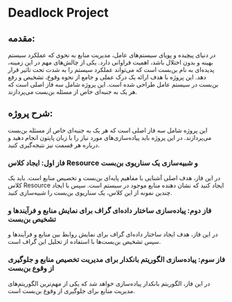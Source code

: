 # Deadlock Project

## مقدمه:
در دنیای پیچیده و پویای سیستم‌های عامل، مدیریت منابع به نحوی که عملکرد سیستم بهینه و بدون اختلال باشد، اهمیت فراوانی دارد. یکی از چالش‌های مهم در این زمینه، پدیده‌ای به نام بن‌بست است که می‌تواند عملکرد سیستم را به شدت تحت تاثیر قرار دهد. این پروژه با هدف ارائه یک درک عملی و جامع از نحوه وقوع، تشخیص و رفع بن‌بست در سیستم عامل طراحی شده است. این پروژه شامل سه فاز اصلی است که هر یک به جنبه‌ای خاص از مسئله بن‌بست می‌پردازند.

## شرح پروژه:
این پروژه شامل سه فاز اصلی است که هر یک به جنبه‌ای خاص از مسئله بن‌بست می‌پردازند. در این پروژه باید پیاده‌سازی‌های مورد نیاز را با زبان پایتون انجام دهید و درباره هر قسمت نیز نتیجه‌گیری کنید.

### فاز اول: ایجاد کلاس Resource و شبیه‌سازی یک سناریوی بن‌بست
در این فاز، هدف اصلی آشنایی با مفاهیم پایه‌ای بن‌بست و تخصیص منابع است. باید یک کلاس Resource ایجاد کنید که نشان دهنده منابع موجود در سیستم است. سپس با ایجاد چندین نمونه از این کلاس، یک سناریوی بن‌بست را شبیه‌سازی کنید.

### فاز دوم: پیاده‌سازی ساختار داده‌ای گراف برای نمایش منابع و فرآیندها و تشخیص بن‌بست
در این فاز، هدف ایجاد ساختار داده‌ای گراف برای نمایش روابط بین منابع و فرآیندها و سپس تشخیص بن‌بست‌ها با استفاده از تحلیل این گراف است.

### فاز سوم: پیاده‌سازی الگوریتم بانکدار برای مدیریت تخصیص منابع و جلوگیری از وقوع بن‌بست
در این فاز، الگوریتم بانکدار پیاده‌سازی خواهد شد که یکی از مهم‌ترین الگوریتم‌های مدیریت منابع برای جلوگیری از وقوع بن‌بست است.
